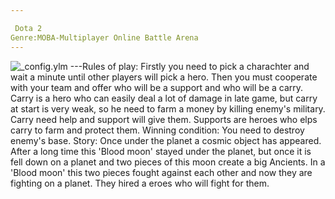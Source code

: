 ```yaml
---

 Dota 2
Genre:MOBA-Multiplayer Online Battle Arena
---
```

![_config.ylm](https://www.google.ru/imgres?imgurl=https://lh5.googleusercontent.com/-GxZwkRjp1No/AAAAAAAAAAI/AAAAAAAABas/SNZs3hi3KhY/s0-c-k-no-ns/photo.jpg&imgrefurl=https://plus.google.com/u/0/112286658362521294693&h=136&w=137&tbnid=UzfspIRr4sXYPM:&tbnh=108&tbnw=108&docid=ssOj5Mi_w-8bdM&itg=1&usg=__CeRejE3swAFBHL2NmVHsmNJ8xlY=)
---Rules of play: Firstly you need to pick a charachter and wait a minute until other players will pick a hero. Then you must cooperate with your team and offer who will be a support and who will be a carry. Carry is a hero who can easily deal a lot of damage in late game, but carry at start is very weak, so he need to farm a money by killing enemy's military. Carry need help and support will give them. Supports are heroes who elps carry to farm and protect them.
Winning condition: You need to destroy enemy's base.
Story: Once under the planet a cosmic object has appeared. After a long time this 'Blood moon' stayed under the planet, but once it is fell down on a planet and two pieces of this moon create a big Ancients. In a 'Blood moon' this two pieces fought against each other and now they are fighting on a planet. They hired a eroes who will fight for them.
